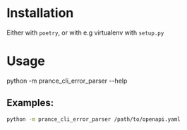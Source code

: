 # Installation

Either with `poetry`, or with e.g virtualenv with `setup.py`

# Usage

python -m prance_cli_error_parser --help

## Examples:

```bash
python -m prance_cli_error_parser /path/to/openapi.yaml
```


